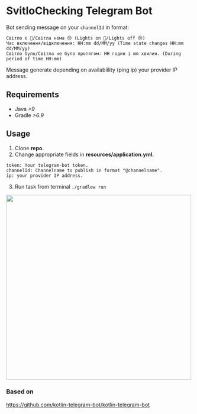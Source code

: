 # SvitloChecking Telegram Bot

Bot sending message on your ```channelId``` in format:
```
Світло є 🥳/Світла нема 😔 (Lights on 🥳/Lights off 😔)
Час включення/відключення: HH:mm dd/MM/yy (Time state changes HH:mm dd/MM/yy)
Світло було/Світла не було протягом: HH годин і mm хвилин. (During period of time HH:mm)
```
Message generate depending on availablility (ping ip) your provider IP address.

## Requirements 
* Java *>9*
* Gradle *>6.9*
## Usage
1. Clone **repo**.
2. Change appropriate fields in **resources/application.yml.**
```
token: Your telegram-bot token.
channelId: Channelname to publish in format "@channelname".
ip: your provider IP address.
```
3. Run task from terminal ```./gradlew run```

<img src="https://user-images.githubusercontent.com/114079662/211294636-831a9046-2bd9-4a59-887c-1d89b9b91852.png" width="500">

### Based on
https://github.com/kotlin-telegram-bot/kotlin-telegram-bot
